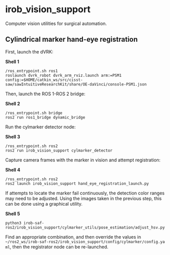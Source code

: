 # irob_vision_support
Computer vision utilities for surgical automation.

## Cylindrical marker hand-eye registration
First, launch the dVRK:

**Shell 1**

    /ros_entrypoint.sh ros1
    roslaunch dvrk_robot dvrk_arm_rviz.launch arm:=PSM1 config:=$HOME/catkin_ws/src/cisst-saw/sawIntuitiveResearchKit/share/OE-daVinci/console-PSM1.json

Then, launch the ROS 1-ROS 2 bridge:

**Shell 2**

    /ros_entrypoint.sh bridge
    ros2 run ros1_bridge dynamic_bridge

Run the cylmarker detector node:

**Shell 3**

    /ros_entrypoint.sh ros2
    ros2 run irob_vision_support cylmarker_detector

Capture camera frames with the marker in vision and attempt registration:

**Shell 4**

    /ros_entrypoint.sh ros2
    ros2 launch irob_vision_support hand_eye_registration_launch.py

If attempts to locate the marker fail continuously, the detection color ranges may need to be adjusted. Using the images taken in the previous step, this can be done using a graphical utility.

**Shell 5**

    python3 irob-saf-ros2/irob_vision_support/cylmarker_utils/pose_estimation/adjust_hsv.py

Find an appropriate combination, and then override the values in `~/ros2_ws/irob‑saf‑ros2/irob_vision_support/config/cylmarker/config.yaml`, then the registrator node can be re-launched.